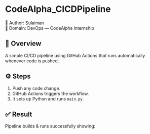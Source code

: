 # CodeAlpha_CICDPipeline
👤 Author: Sulaiman  
🏢 Domain: DevOps — CodeAlpha Internship  

## 🚀 Overview
A simple CI/CD pipeline using GitHub Actions that runs automatically whenever code is pushed.

## ⚙️ Steps
1. Push any code change.
2. GitHub Actions triggers the workflow.
3. It sets up Python and runs `main.py`.

## ✅ Result
Pipeline builds & runs successfully showing:
